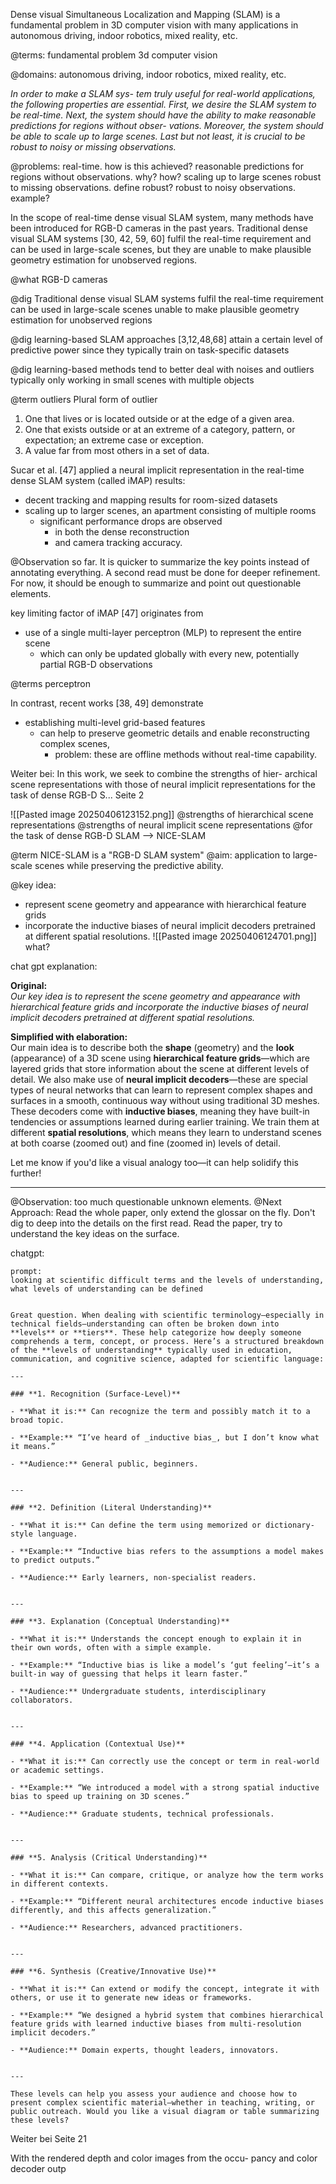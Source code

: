 Dense visual Simultaneous Localization and Mapping (SLAM) 
	is a
		 fundamental problem in 3D computer vision 
	 with 
		 many applications in autonomous driving, indoor robotics, mixed reality, etc.

@terms: 
fundamental problem
3d computer vision

@domains:
autonomous driving, indoor robotics, mixed reality, etc.



*In order to make a SLAM sys-*
*tem truly useful for real-world applications, the following*
*properties are essential. First, we desire the SLAM system*
*to be real-time. Next, the system should have the ability*
*to make reasonable predictions for regions without obser-*
*vations. Moreover, the system should be able to scale up to*
*large scenes. Last but not least, it is crucial to be robust to*
*noisy or missing observations.*

@problems:
real-time. how is this achieved?
reasonable predictions for regions without observations. why? how?
scaling up to large scenes
robust to missing observations. define robust?
robust to noisy observations. example?


In the scope of real-time dense visual SLAM system,
many methods have been introduced for RGB-D cameras in
the past years. Traditional dense visual SLAM systems \[30,
42, 59, 60] fulfil the real-time requirement and can be used
in large-scale scenes, but they are unable to make plausible
geometry estimation for unobserved regions. 

@what RGB-D cameras


@dig Traditional dense visual SLAM systems
fulfil the real-time requirement
can be used in large-scale scenes
unable to make plausible geometry estimation for unobserved regions

@dig learning-based SLAM approaches \[3,12,48,68\]
attain a certain level of predictive power
since they typically train on task-specific datasets

@dig learning-based methods
tend to better deal with noises and outliers
typically only working in small scenes with multiple objects

@term outliers
Plural form of outlier
1. One that lives or is located outside or at the edge of a given area.    
2. One that exists outside or at an extreme of a category, pattern, or expectation; an extreme case or exception.
3. A value far from most others in a set of data.



Sucar et al. \[47\] applied 
a neural implicit representation 
in the real-time dense SLAM system (called iMAP)
results: 
- decent tracking and mapping results for room-sized datasets
- scaling up to larger scenes, an apartment consisting of multiple rooms
	- significant performance drops are observed
		- in both the dense reconstruction 
		- and camera tracking accuracy.


@Observation so far. 
It is quicker to summarize the key points instead of annotating everything.
A second read must be done for deeper refinement. For now, it should be enough to summarize and point out questionable elements.

key limiting factor of iMAP \[47\] originates from
- use of a single multi-layer perceptron (MLP) to represent the entire scene
	- which can only be updated globally with every new, potentially partial RGB-D observations

@terms perceptron

In contrast, recent works \[38, 49\] demonstrate
- establishing multi-level grid-based features 
	- can help to preserve geometric details and enable reconstructing complex scenes, 
		- problem: these are offline methods without real-time capability.



Weiter bei: In this work, we seek to combine the strengths of hier-
archical scene representations with those of neural implicit
representations for the task of dense RGB-D S...
Seite 2



![[Pasted image 20250406123152.png]]
@strengths of hierarchical scene representations
@strengths of neural implicit scene representations
@for the task of dense RGB-D SLAM
--> NICE-SLAM


@term NICE-SLAM is a "RGB-D SLAM system"
@aim: application to large-scale scenes while preserving the predictive ability.


@key idea: 
- represent scene geometry and appearance with hierarchical feature grids
- incorporate the inductive biases of neural implicit decoders pretrained at different spatial resolutions.
![[Pasted image 20250406124701.png]]
what?

chat gpt explanation:

**Original:**  
_Our key idea is to represent the scene geometry and appearance with hierarchical feature grids and incorporate the inductive biases of neural implicit decoders pretrained at different spatial resolutions._

**Simplified with elaboration:**  
Our main idea is to describe both the **shape** (geometry) and the **look** (appearance) of a 3D scene using **hierarchical feature grids**—which are layered grids that store information about the scene at different levels of detail. We also make use of **neural implicit decoders**—these are special types of neural networks that can learn to represent complex shapes and surfaces in a smooth, continuous way without using traditional 3D meshes. These decoders come with **inductive biases**, meaning they have built-in tendencies or assumptions learned during earlier training. We train them at different **spatial resolutions**, which means they learn to understand scenes at both coarse (zoomed out) and fine (zoomed in) levels of detail.

Let me know if you'd like a visual analogy too—it can help solidify this further!

---


@Observation: too much questionable unknown elements.
@Next Approach: 
Read the whole paper, only extend the glossar on the fly.
Don't dig to deep into the details on the first read. Read the paper, try to understand the key ideas on the surface.

chatgpt:

```text
prompt: 
looking at scientific difficult terms and the levels of understanding, what levels of understanding can be defined


Great question. When dealing with scientific terminology—especially in technical fields—understanding can often be broken down into **levels** or **tiers**. These help categorize how deeply someone comprehends a term, concept, or process. Here’s a structured breakdown of the **levels of understanding** typically used in education, communication, and cognitive science, adapted for scientific language:

---

### **1. Recognition (Surface-Level)**

- **What it is:** Can recognize the term and possibly match it to a broad topic.
    
- **Example:** “I’ve heard of _inductive bias_, but I don’t know what it means.”
    
- **Audience:** General public, beginners.
    

---

### **2. Definition (Literal Understanding)**

- **What it is:** Can define the term using memorized or dictionary-style language.
    
- **Example:** “Inductive bias refers to the assumptions a model makes to predict outputs.”
    
- **Audience:** Early learners, non-specialist readers.
    

---

### **3. Explanation (Conceptual Understanding)**

- **What it is:** Understands the concept enough to explain it in their own words, often with a simple example.
    
- **Example:** “Inductive bias is like a model’s ‘gut feeling’—it’s a built-in way of guessing that helps it learn faster.”
    
- **Audience:** Undergraduate students, interdisciplinary collaborators.
    

---

### **4. Application (Contextual Use)**

- **What it is:** Can correctly use the concept or term in real-world or academic settings.
    
- **Example:** “We introduced a model with a strong spatial inductive bias to speed up training on 3D scenes.”
    
- **Audience:** Graduate students, technical professionals.
    

---

### **5. Analysis (Critical Understanding)**

- **What it is:** Can compare, critique, or analyze how the term works in different contexts.
    
- **Example:** “Different neural architectures encode inductive biases differently, and this affects generalization.”
    
- **Audience:** Researchers, advanced practitioners.
    

---

### **6. Synthesis (Creative/Innovative Use)**

- **What it is:** Can extend or modify the concept, integrate it with others, or use it to generate new ideas or frameworks.
    
- **Example:** “We designed a hybrid system that combines hierarchical feature grids with learned inductive biases from multi-resolution implicit decoders.”
    
- **Audience:** Domain experts, thought leaders, innovators.
    

---

These levels can help you assess your audience and choose how to present complex scientific material—whether in teaching, writing, or public outreach. Would you like a visual diagram or table summarizing these levels?
```



Weiter bei Seite 21

With the rendered depth and color images from the occu-
pancy and color decoder outp